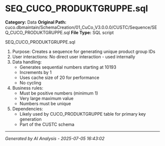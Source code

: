 # SEQ_CUCO_PRODUKTGRUPPE.sql

**Category:** Data
**Original Path:** cuco.dbmaintain/SchemaCreation/01_CuCo_V3.0.0.0/CUSTC/Sequence/SEQ_CUCO_PRODUKTGRUPPE.sql
**File Type:** SQL script

SEQ_CUCO_PRODUKTGRUPPE.sql
1. Purpose: Creates a sequence for generating unique product group IDs
2. User interactions: No direct user interaction - used internally
3. Data handling:
   - Generates sequential numbers starting at 10193
   - Increments by 1
   - Uses cache size of 20 for performance
   - No cycling
4. Business rules:
   - Must be positive numbers (minimum 1)
   - Very large maximum value
   - Numbers must be unique
5. Dependencies:
   - Likely used by CUCO_PRODUKTGRUPPE table for primary key generation
   - Part of the CUSTC schema

---
*Generated by AI Analysis - 2025-07-05 16:43:02*

